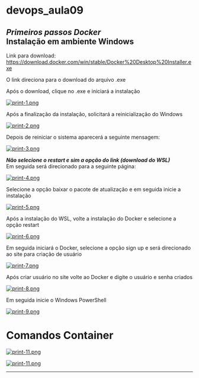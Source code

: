 # devops_aula09  

***Primeiros passos Docker***  
Instalação em ambiente Windows  
------------------------------------------  
Link para download:   
https://download.docker.com/win/stable/Docker%20Desktop%20Installer.exe   

O link direciona para o download do arquivo .exe  

Após o download, clique no .exe e iniciará a instalação  

[![print-1.png](https://i.postimg.cc/JnSBGCMS/print-1.png)](https://postimg.cc/N970zVyx)  


Após a finalização da instalação, solicitará a reinicialização do Windows  


[![print-2.png](https://i.postimg.cc/Y9gb2HWy/print-2.png)](https://postimg.cc/9RmG1s1G)  


Depois de reiniciar o sistema aparecerá a seguinte mensagem:  


[![print-3.png](https://i.postimg.cc/02tdsQ4y/print-3.png)](https://postimg.cc/svhZPVyk)  


***Não selecione o restart e sim a opção do link (download do WSL)***  
Em seguida será direcionado para a seguinte página:  


[![print-4.png](https://i.postimg.cc/J7xjN0M5/print-4.png)](https://postimg.cc/xqkkY0kX)  


Selecione a opção baixar o pacote de atualização e em seguida inicie a instalação  


[![print-5.png](https://i.postimg.cc/g03ZnkgR/print-5.png)](https://postimg.cc/1g5tdPh5)  


Após a instalação do WSL, volte a instalação do Docker e selecione a opção restart  


[![print-6.png](https://i.postimg.cc/zBJVvwbZ/print-6.png)](https://postimg.cc/06B8Hw0c)  


Em seguida iniciará o Docker, selecione a opção sign up e será direcionado ao site para criação de usuário  


[![print-7.png](https://i.postimg.cc/QCCCkXJf/print-7.png)](https://postimg.cc/ctqddGj3)  


Após criar usuário no site volte ao Docker e digite o usuário e senha criados  


[![print-8.png](https://i.postimg.cc/ZRV0d9p9/print-8.png)](https://postimg.cc/7GJxvZBD)  


Em seguida inicie o Windows PowerShell  


[![print-9.png](https://i.postimg.cc/4NhNJ2LH/print-9.png)](https://postimg.cc/HVdCzzCT)  


# Comandos Container  


[![print-11.png](https://i.postimg.cc/Th8xLG7L/print-11.png)](https://postimg.cc/y3Tt2qzs)  



[![print-11.png](https://i.postimg.cc/Th8xLG7L/print-11.png)](https://postimg.cc/y3Tt2qzs)





--------------------------------------------


